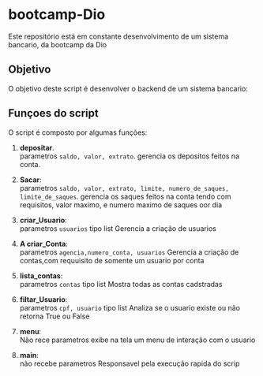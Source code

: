 # bootcamp-Dio

<div align="center">


</div>

Este repositório está em constante desenvolvimento de um sistema bancario, da bootcamp da Dio

## Objetivo

O objetivo deste script é desenvolver o backend de um sistema bancario:


## Funçoes do script

O script é composto por algumas funções:

1. **depositar**.
    <br> parametros `saldo, valor, extrato`.
   gerencia os depositos feitos na conta.

3. **Sacar**:
    <br> parametros `saldo, valor, extrato, limite, numero_de_saques, limite_de_saques`.
   gerencia os saques feitos na conta tendo com requisitos, valor maximo, e numero maximo de saques oor dia

5. **criar_Usuario**:
   <br> parametros `usuarios` tipo list
   Gerencia a criação de usuarios
   
7. **A criar_Conta**:
    <br> parametros `agencia,numero_conta, usuarios`
   Gerencia a criação de contas,com requuisito de somente um usuario por conta

9. **lista_contas**:
   <br> parametros `contas` tipo list
   Mostra todas as contas cadstradas

7. **filtar_Usuario**:
   <br> parametros `cpf, usuario` tipo list
   Analiza se o usuario existe ou não retorna True ou False

7. **menu**:
   <br> Não rece parametros
   exibe na tela um menu de interação com o usuario

7. **main**:
   <br> não recebe parametros
  Responsavel pela execução rapida do scrip
   
